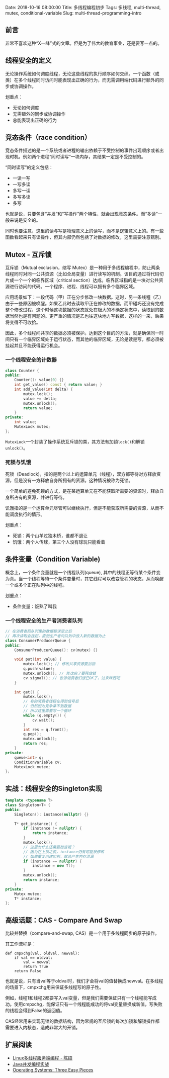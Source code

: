 Date: 2018-10-16 08:00:00
Title: 多线程编程初步
Tags: 多线程, multi-thread, mutex, conditional-variable
Slug: multi-thread-programming-intro

## 前言

非常不喜欢这种“X一峰”式的文章。但是为了伟大的教育事业，还是要写一点的。

## 线程安全的定义

无论操作系统如何调度线程，无论这些线程的执行顺序如何交织。一个函数（或类）在多个线程同时访问时能表现出正确的行为，而无需调用端代码进行额外的同步或协调操作。

划重点：

* 无论如何调度
* 无需额外的同步或协调操作
* 总能表现出正确的行为

## 竞态条件（race condition）

竞态条件描述的是一个系统或者进程的输出依赖于不受控制的事件出现顺序或者出现时机。例如两个进程“同时读写”一块内存，其结果一定是不受控制的。

“同时读写”的定义包括：

* 一读一写
* 一写多读
* 多写一读
* 多写多读
* 多写

也就是说，只要包含“并发”和“写操作”两个特性，就会出现竞态条件。而“多读”一般来说是安全的。

同时也要注意，这里的读与写是物理意义上的读写，而不是逻辑意义上的。有一些函数看起来只有读操作，但其内部仍然包括了对数据的修改，这里需要注意甄别。

## Mutex - 互斥锁

互斥锁（Mutual exclusion，缩写 Mutex）是一种用于多线程编程中，防止两条线程同时对同一公共资源（比如全局变量）进行读写的机制。该目的通过将代码切片成一个一个的临界区域（critical section）达成。临界区域指的是一块对公共资源进行访问的代码。一个程序、进程、线程可以拥有多个临界区域。

应用场景如下：一段代码（甲）正在分步修改一块数据。这时，另一条线程（乙）由于一些原因被唤醒。如果乙此时去读取甲正在修改的数据，而甲碰巧还没有完成整个修改过程，这个时候这块数据的状态就处在极大的不确定状态中，读取到的数据当然也是有问题的。更严重的情况是乙也往这块地方写数据，这样的一来，后果将变得不可收拾。

因此，多个线程间共享的数据必须被保护。达到这个目的的方法，就是确保同一时间只有一个临界区域处于运行状态，而其他的临界区域，无论是读是写，都必须被挂起并且不能获得运行机会。

### 一个线程安全的计数器

```cpp
class Counter {
public:
    Counter(): value(0) {}
    int get_value() const { return value; }
    int add_value(int delta) {
        mutex.lock();
        value += delta;
        mutex.unlock();
        return value;
    }
private:
    int value;
    MutexLock mutex;
};
```

`MutexLock`一个封装了操作系统互斥锁的类，其方法有加锁`lock()`和解锁`unlock()`。

### 死锁与饥饿

死锁（Deadlock)，指的是两个以上的运算单元（线程），双方都等待对方释放资源，但是没有一方释放自身所拥有的资源。这种情况被称为死锁。

一个简单的避免死锁的方式，是在某运算单元在不能获取所需要的资源时，释放自身所占有的资源，并进行等待。

饥饿指的是一个运算单元尽管可以继续执行，但是不能获取所需要的资源，从而不能调度执行的情形。

划重点：

* 死锁：两个山羊过独木桥，谁都不退让
* 饥饿：两个人传球，第三个人没有球玩只能看着

## 条件变量（Condition Variable)

概念上，一个条件变量就是一个线程队列(queue), 其中的线程正等待某个条件变为真。当一个线程等待一个条件变量时，其它线程可以改变管程的状态，从而唤醒一个或多个正在队列中的线程。

划重点：

* 条件变量：饭熟了叫我

### 一个线程安全的生产者消费者队列

```cpp
// 在消费者把队列里的数据都读空之后
// 再次读取会挂起，直到生产者向队列中放入新的数据为止
class ConsumerProducerQueue {
public:
    ConsumerProducerQueue(): cv(mutex) {}
    
    void put(int value) {
        mutex.lock(); // 修改共享资源要加锁
        q.push(value);
        mutex.unlock(); // 修改完了要释放锁
        cv.signal(); // 告诉消费者们饭已OK了，过来咪西吧
    }
    
    int get() {
        mutex.lock();
        // 有的消费者线程在得到信号后
        // 仍然因为竞争拿不到数据
        // 所以这里需要写一个循环
        while (q.empty()) {
            cv.wait(); 
        }
        int res = q.front();
        q.pop();
        mutex.unlock();
        return res;
    }
private:
    queue<int> q;
    ConditionVariable cv;
    MutexLock mutex;
};
```

## 实战：线程安全的Singleton实现

```cpp
template <typename T>
class Singleton<T> {
public:
    Singleton(): instance(nullptr) {}
    
    T* get_instance() {
        if (instance != nullptr) {
            return instance;
        }
        mutex.lock();
        // 这里为什么还需要检查呢？
        // 因为在上锁之前，instance仍有可能被修改
        // 如果重复创建实例，就会产生内存泄漏
        if (instance == nullptr) {
            instance = new T();
        }
        mutex.unlock();
        return instance;
    }
private:
    Mutex mutex;
    T* instance;
};
```

## 高级话题：CAS - Compare And Swap

比较并替换（compare-and-swap, CAS）是一个用于多线程同步的原子操作。

其工作流程是：
```
def cmpxchg(val, oldval, newval):
    if val == oldval:
        val = newval
        return True
    return False
```
也就是说，只有当val等于oldval时，我们才会将val的值替换成newval。在多线程的场景下，cmpxchg用来保证多线程写的原子性。

例如，线程1和线程2都要写入val变量，但是我们需要保证只有一个线程能写成功。使用cmpxchg，能保证只有一个线程能成功的将val变量替换成新值，写失败的线程会得到False的返回值。

CAS经常用来实现无锁的数据结构，因为常规的互斥锁的每次加锁和解锁操作都需要进入内核态，造成非常大的开销。

## 扩展阅读

* [Linux多线程服务端编程 - 陈硕][1]
* [Java并发编程实战][2]
* [Operating Systems: Three Easy Pieces][3]

[1]: https://book.douban.com/subject/20471211/
[2]: https://book.douban.com/subject/10484692/
[3]: http://pages.cs.wisc.edu/~remzi/OSTEP/
